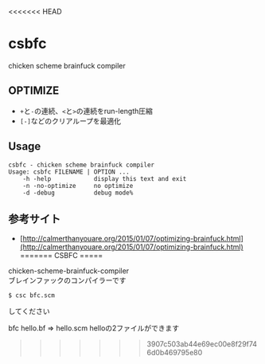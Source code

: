 <<<<<<< HEAD
# csbfc

chicken scheme brainfuck compiler

## OPTIMIZE

* `+`と`-`の連続、`<`と`>`の連続をrun-length圧縮
* `[-]`などのクリアループを最適化

## Usage

~~~~~{.sh}
csbfc - chicken scheme brainfuck compiler
Usage: csbfc FILENAME | OPTION ...
    -h -help            display this text and exit
    -n -no-optimize     no optimize
    -d -debug           debug mode%
~~~~~


## 参考サイト 

* [http://calmerthanyouare.org/2015/01/07/optimizing-brainfuck.html](http://calmerthanyouare.org/2015/01/07/optimizing-brainfuck.html)
=======
CSBFC
=====

chicken-scheme-brainfuck-compiler  
ブレインファックのコンパイラーです  

```
$ csc bfc.scm
```
してください  

bfc hello.bf => hello.scm helloの2ファイルができます  
>>>>>>> 3907c503ab44e69ec00e8f29f746d0b469795e80

